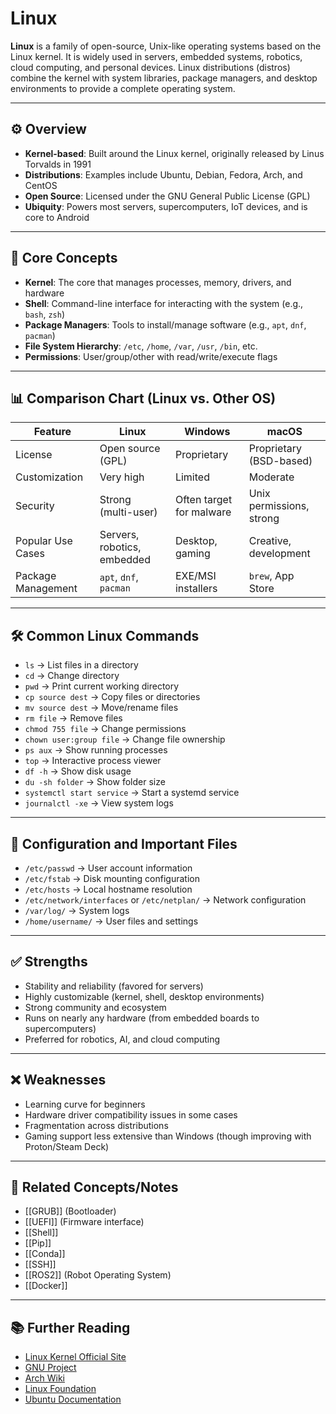 # Linux

**Linux** is a family of open-source, Unix-like operating systems based on the Linux kernel. It is widely used in servers, embedded systems, robotics, cloud computing, and personal devices. Linux distributions (distros) combine the kernel with system libraries, package managers, and desktop environments to provide a complete operating system.

---

## ⚙️ Overview

- **Kernel-based**: Built around the Linux kernel, originally released by Linus Torvalds in 1991  
- **Distributions**: Examples include Ubuntu, Debian, Fedora, Arch, and CentOS  
- **Open Source**: Licensed under the GNU General Public License (GPL)  
- **Ubiquity**: Powers most servers, supercomputers, IoT devices, and is core to Android  

---

## 🧠 Core Concepts

- **Kernel**: The core that manages processes, memory, drivers, and hardware  
- **Shell**: Command-line interface for interacting with the system (e.g., `bash`, `zsh`)  
- **Package Managers**: Tools to install/manage software (e.g., `apt`, `dnf`, `pacman`)  
- **File System Hierarchy**: `/etc`, `/home`, `/var`, `/usr`, `/bin`, etc.  
- **Permissions**: User/group/other with read/write/execute flags  

---

## 📊 Comparison Chart (Linux vs. Other OS)

| Feature             | Linux                  | Windows               | macOS                   |
|---------------------|-----------------------|-----------------------|--------------------------|
| License             | Open source (GPL)     | Proprietary           | Proprietary (BSD-based) |
| Customization       | Very high             | Limited               | Moderate                |
| Security            | Strong (multi-user)   | Often target for malware | Unix permissions, strong |
| Popular Use Cases   | Servers, robotics, embedded | Desktop, gaming  | Creative, development   |
| Package Management  | `apt`, `dnf`, `pacman`| EXE/MSI installers    | `brew`, App Store       |

---

## 🛠️ Common Linux Commands

- `ls` → List files in a directory  
- `cd` → Change directory  
- `pwd` → Print current working directory  
- `cp source dest` → Copy files or directories  
- `mv source dest` → Move/rename files  
- `rm file` → Remove files  
- `chmod 755 file` → Change permissions  
- `chown user:group file` → Change file ownership  
- `ps aux` → Show running processes  
- `top` → Interactive process viewer  
- `df -h` → Show disk usage  
- `du -sh folder` → Show folder size  
- `systemctl start service` → Start a systemd service  
- `journalctl -xe` → View system logs  

---

## 🔧 Configuration and Important Files

- `/etc/passwd` → User account information  
- `/etc/fstab` → Disk mounting configuration  
- `/etc/hosts` → Local hostname resolution  
- `/etc/network/interfaces` or `/etc/netplan/` → Network configuration  
- `/var/log/` → System logs  
- `/home/username/` → User files and settings  

---

## ✅ Strengths

- Stability and reliability (favored for servers)  
- Highly customizable (kernel, shell, desktop environments)  
- Strong community and ecosystem  
- Runs on nearly any hardware (from embedded boards to supercomputers)  
- Preferred for robotics, AI, and cloud computing  

---

## ❌ Weaknesses

- Learning curve for beginners  
- Hardware driver compatibility issues in some cases  
- Fragmentation across distributions  
- Gaming support less extensive than Windows (though improving with Proton/Steam Deck)  

---

## 🔗 Related Concepts/Notes

- [[GRUB]] (Bootloader)  
- [[UEFI]] (Firmware interface)  
- [[Shell]]  
- [[Pip]]  
- [[Conda]]  
- [[SSH]]  
- [[ROS2]] (Robot Operating System)  
- [[Docker]]  

---

## 📚 Further Reading

- [Linux Kernel Official Site](https://www.kernel.org/)  
- [GNU Project](https://www.gnu.org/)  
- [Arch Wiki](https://wiki.archlinux.org/)  
- [Linux Foundation](https://www.linuxfoundation.org/)  
- [Ubuntu Documentation](https://help.ubuntu.com/)  
